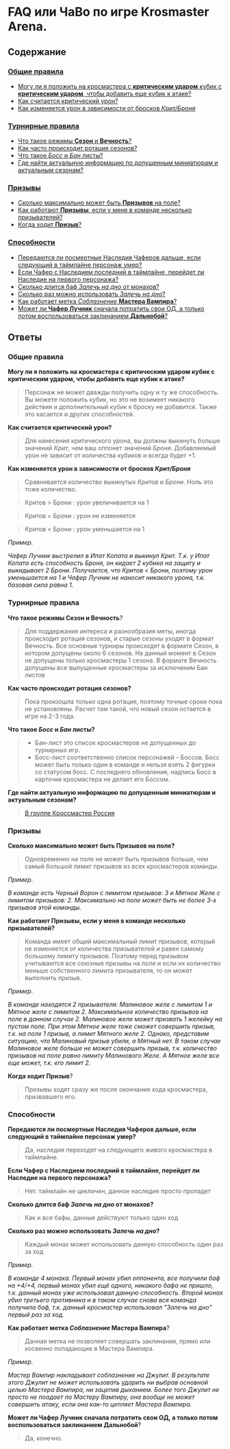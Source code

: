 # FAQ или ЧаВо по игре Krosmaster Arena.

## Содержание

### [Общие правила](#main-rules)

* [Могу ли я положить на кросмастера с **критическим ударом** кубик с **критическим ударом**, чтобы добавить еще кубик к атаке?](#main-rules-1)
* [Как считается критический урон?](#main-rules-2)
* [Как изменяется урон в зависимости от бросков *Крит/Броня*](#main-rules-3)

### [Турнирные правила](#tournament-rules)

* [Что такое режимы **Сезон** и **Вечность**?](#tournament-rules-1)
* [Как часто происходит ротация сезонов?](#tournament-rules-2)
* [Что такое *Босс* и *Бан* листы?](#tournament-rules-3)
* [Где найти актуальную информацию по допущенным миниатюрам и актуальным сезонам?](#tournament-rules-4)

### [Призывы](#summons)

* [Сколько максимально может быть **Призывов** на поле?](#summons-1)
* [Как работают **Призывы**, если у меня в команде несколько призывателей?](#summons-2)
* [Когда ходит **Призыв**?](#summons-3)

### [Способности](#powers)

* [Передаются ли посмертные Наследия Чаферов дальше, если следующий в таймлайне персонаж умер?](#powers-1)
* [Если Чафер с Наследием последний в таймлайне, перейдет ли Наследие на первого персонажа?](#powers-2)
* [Сколько длится баф *Залечь на дно* от монахов?](#powers-3)
* [Сколько раз можно использовать *Залечь на дно*?](#powers-4)
* [Как работает метка *Соблазнение* **Мастера Вампира**?](#powers-5)
* [Может ли **Чафер Лучник** сначала потратить свои ОД, а только потом воспользоваться заклинанием **Дальнобой**?](#powers-6)

## Ответы

### Общие правила <a id="main-rules"></a>

**Могу ли я положить на кросмастера с **критическим ударом** кубик с **критическим ударом**, чтобы добавить еще кубик к атаке?**<a id="main-rules-1"></a>

> Персонаж не может дважды получить одну и ту же способность. Вы можете положить кубик, но это не возимеет никакого действия и дополнительный кубик к броску не добавится. Также это касается и других способностей.


**Как считается критический урон?**<a id="main-rules-2"></a>

> Для нанесения критического урона, вы должны выкинуть больше значений *Крит*, чем ваш оппонет значений *Броня*. Добавляемый урон не зависит от количества кубиков и всегда будет +1. 


**Как изменяется урон в зависимости от бросков *Крит/Броня***<a id="main-rules-3"></a>

> Сравнивается количество выкинутых *Критов* и *Брони*. Ноль это тоже количество.

> Критов > Брони : урон увеличивается на 1

> Критов = Брони : урон не изменяется

> Критов < Брони : урон уменьшается на 1

*Пример.*

*Чафер Лучник выстрелил в Ипат Копата и выкинул Крит. Т.к. у Ипат Копата есть способность Броня, он кидает 2 кубика на защиту и выкидывает 2 Брони. Получается, что Критов < Брони, поэтому урон уменьшается на 1 и Чафер Лучник не наносит никакого урона, т.к. базовая сила равна 1.*


### Турнирные правила <a id="tournament-rules"></a>

**Что такое режимы Сезон и Вечность**?<a id="tournament-rules-1"></a>

>Для поддержания интереса и разнообразия меты, иногда происходит ротация сезонов, и старые сезоны уходят в формат Вечность.
>Все основные турниры происходят в формате Сезон, в котором допущены около 6 сезонов.
>На данный момент в Сезон не допущены только кросмастеры 1 сезона.
>В формате Вечность допущены все выпущенные кросмастеры за исключеним Бан листов


 **Как часто происходит ротация сезонов?**<a id="tournament-rules-2"></a>

> Пока произошла только одна ротация, поэтому точные сроки пока не установлены. Расчет там такой, что новый сезон остается в игре на 2-3 года.


**Что такое *Босс* и *Бан* листы?**<a id="tournament-rules-3"></a>

> + Бан-лист это список кросмастеров не допущенных до турнирных игр.
> + Босс-лист соответственно список персонажей - Боссов. Босс может быть только один в команде и нельзя взять 2 фигурки со статусом босс. С последнего обновления, надпись Босс в карточке кросмастера не делает его Боссом.


**Где найти актуальную информацию по допущенным миниатюрам и актуальным сезонам?**<a id="tournament-rules-4"></a>

> [В группе Кроссмастер Россия](https://vk.com/kmarussia?w=page-77714381_51466301)


### Призывы <a id="summons"></a>

 **Сколько максимально может быть Призывов на поле?**<a id="summons-1"></a>

> Одновременно на поле не может быть призывов больше, чем самый большой лимит призывов из всех кросмастеров команды.

*Пример.*

*В команде есть Черный Ворон с лимитом призывов: 3 и Мятное Желе с лимитом призывов: 2. Максимально на поле может быть не более 3-х призывов этой команды.*


**Как работают Призывы, если у меня в команде несколько призывателей?**<a id="summons-2"></a>

> Команда имеет общий максимальный лимит призывов, который не изменяется от количества призывателей и равен самому большому лимиту призывов. Поэтому перед призывом учитываются все союзные призывы на поле и если их количество меньше собственного лимита призывателя, то он может выполнить призыв.

*Пример.*

*В команде находятся 2 призывателя: Малиновое желе с лимитом 1 и Мятное желе с лимитом 2. Максимальное количество призывов на поле в данном случае 2. Малиновое желе может призвать 1 желейку на пустом поле. При этом Мятное желе тоже сможет совершить призыв, т.к. на поле 1 призыв, а лимит Мятного желе 2. Однако, представим ситуацию, что Малиновый призыв убили, а Мятный нет. В таком случае Малиновое желе больше не может совершить призыв, т.к. количество призывов на поле равно лимиту Малинового Желе. А Мятное желе все еще может, т.к. его лимит 2.*


**Когда ходит Призыв**?<a id="summons-3"></a>

> Призывы ходят сразу же после окончания хода кросмастера, призвавшего его.


### Способности <a id="powers"></a>

**Передаются ли посмертные Наследия Чаферов дальше, если следующий в таймлайне персонаж умер?**<a id="powers-1"></a>

> Да, наследия переходят на следующего живого кросмастера в таймлайне.


**Если Чафер с Наследием последний в таймлайне, перейдет ли Наследие на первого персонажа?**<a id="powers-2"></a>

> Нет. таймлайн не цикличен, данное наследие просто пропадет


**Сколько длится баф *Залечь на дно* от монахов?**<a id="powers-3"></a>

> Как и все бафы, данные действуют только один ход


**Сколько раз можно использовать *Залечь на дно*?**<a id="powers-4"></a>

> Каждый монах может использовать данную способность один раз за ход

*Пример.*

*В команде 4 монаха. Первый монах убил оппонента, все получили баф на +4/+4, первый монах убил ещё одного, никакого бафа не пришло, т.к. данный монах уже использовал данную способность. Второй монах убил третьего противника и в таком случае снова вся команда получила баф, т.к. данный кросмастер использовал "Залечь на дно" первый раз за ход.*


**Как работает метка *Соблазнение* Мастера Вампира**?<a id="powers-5"></a>

> Данная метка не позволяет совершать заклинания, прямо или косвенно попадающие в Мастера Вампира.

*Пример.*

*Мастер Вампир накладывает соблазнение на Джулит. В результате этого Джулит не может использовать ударить ни выбрав основной целью Мастера Вампира, ни зацепив дыханием. Более того Джулит не просто не поадает по Мастеру Вампиру, она вообще не может совершить атаку, если она как-то цепляет Мастера Вампира.*


**Может ли Чафер Лучник сначала потратить свои ОД, а только потом воспользоваться заклинанием Дальнобой**?<a id="powers-6"></a>

> Да, конечно.
